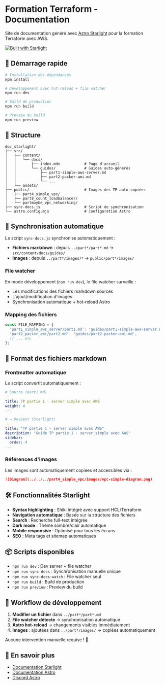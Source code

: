 # Formation Terraform - Documentation

Site de documentation généré avec [Astro Starlight](https://starlight.astro.build/) pour la formation Terraform avec AWS.

[![Built with Starlight](https://astro.badg.es/v2/built-with-starlight/tiny.svg)](https://starlight.astro.build)

## 🚀 Démarrage rapide

```bash
# Installation des dépendances
npm install

# Développement avec hot-reload + file watcher
npm run dev

# Build de production
npm run build

# Preview du build
npm run preview
```

## 📁 Structure

```
doc_starlight/
├── src/
│   ├── content/
│   │   └── docs/
│   │       ├── index.mdx           # Page d'accueil
│   │       └── guides/             # Guides auto-générés
│   │           ├── part1-simple-aws-server.md
│   │           ├── part2-packer-ami.md
│   │           └── ...
│   └── assets/
├── public/                         # Images des TP auto-copiées
│   ├── part4_simple_vpc/
│   ├── part8_count_loadbalancer/
│   └── partmaybe_vpc_networking/
├── sync-docs.js                    # Script de synchronisation
└── astro.config.mjs                # Configuration Astro
```

## 🔄 Synchronisation automatique

Le script `sync-docs.js` synchronise automatiquement :

- **Fichiers markdown** : depuis `../part*/part*.md` → `src/content/docs/guides/`
- **Images** : depuis `../part*/images/*` → `public/part*/images/`

### File watcher

En mode développement (`npm run dev`), le file watcher surveille :
- Les modifications des fichiers markdown sources
- L'ajout/modification d'images
- Synchronisation automatique + hot-reload Astro

### Mapping des fichiers

```javascript
const FILE_MAPPING = {
  'part1_simple_aws_server/part1.md': 'guides/part1-simple-aws-server.md',
  'part2_packer_ami/part2.md': 'guides/part2-packer-ami.md',
  // ... etc
};
```

## 📝 Format des fichiers markdown

### Frontmatter automatique

Le script convertit automatiquement :

```yaml
# Source (part1.md)
---
title: TP partie 1 - server simple avec AWS
weight: 4
---

# → Devient (Starlight)
---
title: "TP partie 1 - server simple avec AWS"
description: "Guide TP partie 1 - server simple avec AWS"
sidebar:
  order: 4
---
```

### Références d'images

Les images sont automatiquement copiées et accessibles via :
```markdown
![Diagram](../../../part4_simple_vpc/images/vpc-simple-diagram.png)
```

## 🛠️ Fonctionnalités Starlight

- **Syntax highlighting** : Shiki intégré avec support HCL/Terraform
- **Navigation automatique** : Basée sur la structure des fichiers
- **Search** : Recherche full-text intégrée
- **Dark mode** : Thème sombre/clair automatique
- **Mobile responsive** : Optimisé pour tous les écrans
- **SEO** : Meta tags et sitemap automatiques

## 📦 Scripts disponibles

- `npm run dev` : Dev server + file watcher
- `npm run sync-docs` : Synchronisation manuelle unique
- `npm run sync-docs:watch` : File watcher seul
- `npm run build` : Build de production
- `npm run preview` : Preview du build

## 🎯 Workflow de développement

1. **Modifier un fichier** dans `../part*/part*.md`
2. **File watcher détecte** → synchronisation automatique
3. **Astro hot-reload** → changements visibles immédiatement
4. **Images** : ajoutées dans `../part*/images/` → copiées automatiquement

Aucune intervention manuelle requise ! 🎉

## 👀 En savoir plus

- [Documentation Starlight](https://starlight.astro.build/)
- [Documentation Astro](https://docs.astro.build)
- [Discord Astro](https://astro.build/chat)